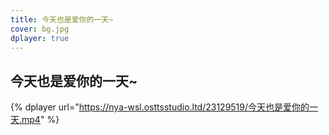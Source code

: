 ```yaml
---
title: 今天也是爱你的一天~
cover: bg.jpg
dplayer: true
---
```


## 今天也是爱你的一天~

{%  dplayer
    url="https://nya-wsl.osttsstudio.ltd/23129519/今天也是爱你的一天.mp4"
%}
